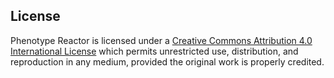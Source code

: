 ## License 
Phenotype Reactor is licensed under a [Creative Commons Attribution 4.0 International License](https://creativecommons.org/licenses/by/4.0/) which permits unrestricted use, distribution, and reproduction in any medium, provided the original work is properly credited.
